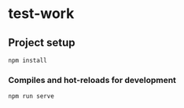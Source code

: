 # test-work

## Project setup
```
npm install
```

### Compiles and hot-reloads for development
```
npm run serve
```
